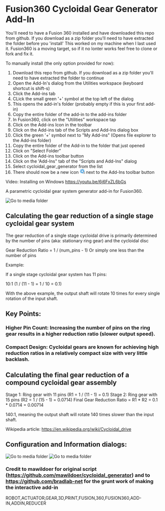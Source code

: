 # Fusion360 Cycloidal Gear Generator Add-In
You'll need to have a Fusion 360 installed and have downloaded this repo from github. If you download as a zip folder you'll need to have extracted the folder before you 'install'
This worked on my machine when I last used it. Fusion360 is a moving target, so if it no lonter works feel free to clone or fork and fix it.

To manually install (the only option provided for now):
1. Download this repo from github. If you download as a zip folder you'll need to have extracted the folder to continue
2. Open the Add-In's dialog from the Utilities workspace (keyboard shortcut is shift-s)
3. Click the Add-ins tab
4. CLick the small green '+' symbol at the top left of the dialog
5. This opens the add-in's folder (probably empty if this is your first add-in)
6. Copy the entire folder of the add-in to the add-ins folder
7. In Fusion360, click on the "Utilities" workspace tap
8. Click on  the Add-ins Icon in the toolbar
9. Click on the Add-ins tab of the Scripts and Add-Ins dialog box
10. Click the green '+' symbol next to "My Add-ins" (Opens file explorer to the Add-ins folder)
11. Copy the entire folder of the Add-in to the folder that just opened
12. Click on "Select Folder"
13. Click on the Add-ins toolbar button
14. Click on the 'Add-Ins" tab of the "Scripts and Add-Ins" dialog
15. Select cycloidal_gear_generator from the list
16. There should now be a new icon ![Go to media folder](media/16x16.png) next to the Add-Ins toolbar button

Video: Installing on Windows
https://youtu.be/6j6FxZL6bGs


A parametric cycloidal gear system generator add-in for Fusion360.

![Go to media folder](media/gear_cross_section.jpg)

## Calculating the gear reduction of a single stage cycloidal gear system 
The gear reduction of a single stage cycloidal drive is primarily determined by the number of pins (aka: stationary ring gear) and the cycloidal disc

Gear Reduction Ratio = 1 / (num_pins - 1)
Or simply one less than the number of pins

Example:

If a single stage cycloidal gear system has 11 pins:

10:1 (1 / (11 - 1) = 1 / 10 = 0.1)

With the above example, the output shaft will rotate 10 times for every single rotation of the input shaft.

## Key Points:

### Higher Pin Count: Increasing the number of pins on the ring gear results in a higher reduction ratio (slower output speed).

### Compact Design: Cycloidal gears are known for achieving high reduction ratios in a relatively compact size with very little backlash.

## Calculating the final gear reduction of a compound cycloidal gear assembly

Stage 1: Ring gear with 11 pins (R1 = 1 / (11 - 1) = 0.1)
Stage 2: Ring gear with 15 pins (R2 = 1 / (15 - 1) = 0.0714)
Final Gear Reduction Ratio = R1 * R2 = 0.1 * 0.0714 = 0.00714

140:1, meaning the output shaft will rotate 140 times slower than the input shaft.

Wikipedia article: https://en.wikipedia.org/wiki/Cycloidal_drive

## Configuration and Information dialogs:

![Go to media folder](media/variables.jpg)
![Go to media folder](media/calculated_values.jpg)

### Credit to mawildoer for original script (https://github.com/mawildoer/cycloidal_generator) and to https://github.com/bradlab-net for the grunt work of making the interactive add-in

ROBOT,ACTUATOR,GEAR,3D,PRINT,FUSION,360,FUSION360,ADD-IN,ADDIN,REDUCER
